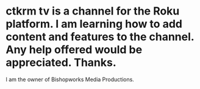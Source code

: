 # ctkrm tv is a channel for the Roku platform. I am learning how to add content and features to the channel. Any help offered would be appreciated. Thanks.
I am the owner of Bishopworks Media Productions.
